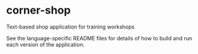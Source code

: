 # corner-shop
Text-based shop application for training workshops

See the language-specific README files for details
of how to build and run each version of the application.

